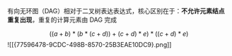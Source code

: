 有向无环图（DAG）相对于二叉树表达表达式，核心区别在于：**不允许元素结点重复出现**，重复的计算元素由 DAG 完成

$$ ((a+b)*(b*(c+d)) + (c+d)*e) * ((c+d)*e) $$
![[{77596478-9CDC-498B-8570-25B3EAE10DC9}.png]]